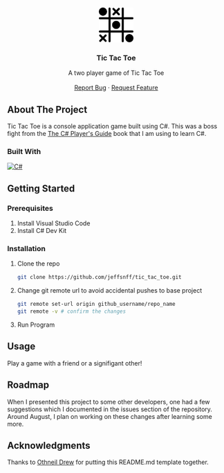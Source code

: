 <!-- PROJECT LOGO -->
<br />
<div align="center">
  <a href="https://github.com/jeffsnff/tic_tac_toe">
    <img src="./Assets/tic_tac_toe_logo.png" alt="Logo" width="80" height="80">
  </a>

  <h3 align="center">Tic Tac Toe</h3>

  <p align="center">
    A two player game of Tic Tac Toe
    <br />
    <br />
    <a href="https://github.com/jeffsnff/tic_tac_toe/issues/new?labels=bug&template=bug-report---.md">Report Bug</a>
    ·
    <a href="https://github.com/jeffsnff/tic_tac_toe/issues/new?labels=enhancement&template=feature-request---.md">Request Feature</a>
  </p>
</div>


<!-- ABOUT THE PROJECT -->
## About The Project

Tic Tac Toe is a console application game built using C#. This was a boss fight from the [The C# Player's Guide](https://csharpplayersguide.com/) book that I am using to learn C#.

### Built With

[![C#](https://custom-icon-badges.demolab.com/badge/C%23-%23239120.svg?logo=cshrp&logoColor=white)](#)

<!-- GETTING STARTED -->
## Getting Started

### Prerequisites
1. Install Visual Studio Code
2. Install C# Dev Kit

### Installation

1. Clone the repo
   ```sh
   git clone https://github.com/jeffsnff/tic_tac_toe.git
   ```
2. Change git remote url to avoid accidental pushes to base project
   ```sh
   git remote set-url origin github_username/repo_name
   git remote -v # confirm the changes
   ```
3. Run Program

<!-- USAGE EXAMPLES -->
## Usage
Play a game with a friend or a signifigant other!

<!-- ROADMAP -->
## Roadmap
When I presented this project to some other developers, one had a few suggestions which I documented in the issues section of the repository. Around August, I plan on working on these changes after learning some more.

<!-- ACKNOWLEDGMENTS -->
## Acknowledgments
Thanks to [Othneil Drew](https://github.com/othneildrew/Best-README-Template/blob/main/README.md) for putting this README.md template together.
